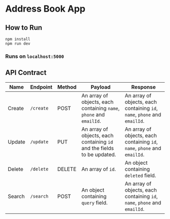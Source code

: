 # Address Book App

## How to Run

```
npm install
npm run dev
```

### Runs on `localhost:5000`

## API Contract

| Name   | Endpoint  | Method | Payload                                                                 | Response                                                                  |
| ------ | --------- | ------ | ----------------------------------------------------------------------- | ------------------------------------------------------------------------- |
| Create | `/create` | POST   | An array of objects, each containing `name`, `phone` and `emailId`.     | An array of objects, each containing `id`, `name`, `phone` and `emailId`. |
| Update | `/update` | PUT    | An array of objects, each containing `id` and the fields to be updated. | An array of objects, each containing `id`, `name`, `phone` and `emailId`. |
| Delete | `/delete` | DELETE | An array of `id`.                                                       | An object containing `deleted` field.                                      |
| Search | `/search` | POST   | An object containing `query` field.                                      | An array of objects, each containing `id`, `name`, `phone` and `emailId`. |
